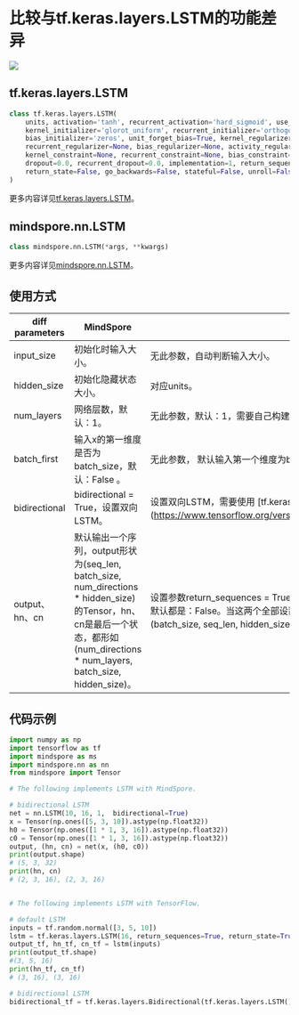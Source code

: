 # 比较与tf.keras.layers.LSTM的功能差异

<a href="https://gitee.com/mindspore/docs/blob/r1.10/docs/mindspore/source_zh_cn/note/api_mapping/tensorflow_diff/LSTM.md" target="_blank"><img src="https://mindspore-website.obs.cn-north-4.myhuaweicloud.com/website-images/r1.9/resource/_static/logo_source.png"></a>

## tf.keras.layers.LSTM

```python
class tf.keras.layers.LSTM(
    units, activation='tanh', recurrent_activation='hard_sigmoid', use_bias=True,
    kernel_initializer='glorot_uniform', recurrent_initializer='orthogonal',
    bias_initializer='zeros', unit_forget_bias=True, kernel_regularizer=None,
    recurrent_regularizer=None, bias_regularizer=None, activity_regularizer=None,
    kernel_constraint=None, recurrent_constraint=None, bias_constraint=None,
    dropout=0.0, recurrent_dropout=0.0, implementation=1, return_sequences=False,
    return_state=False, go_backwards=False, stateful=False, unroll=False, **kwargs
)
```

更多内容详见[tf.keras.layers.LSTM](https://www.tensorflow.org/versions/r1.15/api_docs/python/tf/keras/layers/LSTM)。

## mindspore.nn.LSTM

```python
class mindspore.nn.LSTM(*args, **kwargs)
```

更多内容详见[mindspore.nn.LSTM](https://mindspore.cn/docs/zh-CN/r1.10/api_python/nn/mindspore.nn.LSTM.html)。

## 使用方式

| diff parameters    | MindSpore                                                                                                                                            | TensorFlow                                                                                                                                                                               |
|--------------------|------------------------------------------------------------------------------------------------------------------------------------------------------|------------------------------------------------------------------------------------------------------------------------------------------------------------------------------------------|
| input_size         | 初始化时输入大小。                                                                                                                                            | 无此参数，自动判断输入大小。                                                                                                                                                                           |
| hidden_size        | 初始化隐藏状态大小。                                                                                                                                           | 对应units。                                                                                                                                                                                 |
| num_layers         | 网络层数，默认：1。                                                                                                                                           | 无此参数，默认：1，需要自己构建1层以上的网络。                                                                                                                                                                 |
| batch_first        | 输入x的第一维度是否为batch_size，默认：False 。                                                                                                                     | 无此参数， 默认输入第一个维度为batch_size。                                                                                                                                                              |
| bidirectional      | bidirectional = True，设置双向LSTM。                                                                                                                       | 设置双向LSTM，需要使用 [tf.keras.layers.Bidirectional] (https://www.tensorflow.org/versions/r1.15/api_docs/python/tf/keras/layers/Bidirectional)。                                                 |
| output、hn、cn       | 默认输出一个序列，output形状为(seq_len, batch_size, num_directions * hidden_size)的Tensor，hn、cn是最后一个状态，都形如(num_directions * num_layers, batch_size, hidden_size)。 | 设置参数return_sequences = True，输出返回序列，return_state = True，返回最后一个状态，默认都是：False。当这两个全部设置为True，排布方式与MindSpore不同， output形如(batch_size, seq_len, hidden_size)，hn、cn都形如(batch_size, hidden_size)。 |

## 代码示例

```python
import numpy as np
import tensorflow as tf
import mindspore as ms
import mindspore.nn as nn
from mindspore import Tensor

# The following implements LSTM with MindSpore.

# bidirectional LSTM
net = nn.LSTM(10, 16, 1,  bidirectional=True)
x = Tensor(np.ones([5, 3, 10]).astype(np.float32))
h0 = Tensor(np.ones([1 * 1, 3, 16]).astype(np.float32))
c0 = Tensor(np.ones([1 * 1, 3, 16]).astype(np.float32))
output, (hn, cn) = net(x, (h0, c0))
print(output.shape)
# (5, 3, 32)
print(hn, cn)
# (2, 3, 16), (2, 3, 16)


# The following implements LSTM with TensorFlow.

# default LSTM
inputs = tf.random.normal([3, 5, 10])
lstm = tf.keras.layers.LSTM(16, return_sequences=True, return_state=True)
output_tf, hn_tf, cn_tf = lstm(inputs)
print(output_tf.shape)
#(3, 5, 16)
print(hn_tf, cn_tf)
# (3, 16), (3, 16)

# bidirectional LSTM
bidirectional_tf = tf.keras.layers.Bidirectional(tf.keras.layers.LSTM())

```
